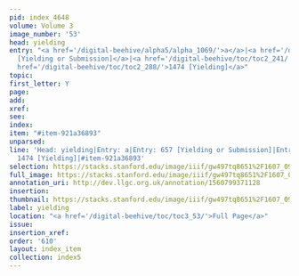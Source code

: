 ```yaml
---
pid: index_4648
volume: Volume 3
image_number: '53'
head: yielding
entry: "<a href='/digital-beehive/alpha5/alpha_1069/'>a</a>|<a href='/digital-beehive/num3/num_0904'>657
  [Yielding or Submission]</a>|<a href='/digital-beehive/toc/toc2_241/'>1239 [Yielding]</a>|<a
  href='/digital-beehive/toc/toc2_288/'>1474 [Yielding]</a>"
topic: 
first_letter: Y
page: 
add: 
xref: 
see: 
index: 
item: "#item-921a36893"
unparsed: 
line: 'Head: yielding|Entry: a|Entry: 657 [Yielding or Submission]|Entry: 1239 [Yielding]|Entry:
  1474 [Yielding]|#item-921a36893'
selection: https://stacks.stanford.edu/image/iiif/gw497tq8651%2F1607_0996/1616,2575,646,145/full/0/default.jpg
full_image: https://stacks.stanford.edu/image/iiif/gw497tq8651%2F1607_0996/full/full/0/default.jpg
annotation_uri: http://dev.llgc.org.uk/annotation/1560799371128
insertion: 
thumbnail: https://stacks.stanford.edu/image/iiif/gw497tq8651%2F1607_0996/1616,2575,646,145/150,/0/default.jpg
label: yielding
location: "<a href='/digital-beehive/toc/toc3_53/'>Full Page</a>"
issue: 
insertion_xref: 
order: '610'
layout: index_item
collection: index5
---
```

